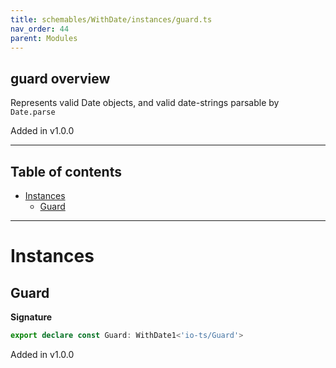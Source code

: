 ```yaml
---
title: schemables/WithDate/instances/guard.ts
nav_order: 44
parent: Modules
---
```


## guard overview

Represents valid Date objects, and valid date-strings parsable by `Date.parse`

Added in v1.0.0

---

<h2 class="text-delta">Table of contents</h2>

- [Instances](#instances)
  - [Guard](#guard)

---

# Instances

## Guard

**Signature**

```ts
export declare const Guard: WithDate1<'io-ts/Guard'>
```

Added in v1.0.0
